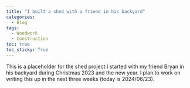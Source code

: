 ```yaml
---
title: "I built a shed with a friend in his backyard"
categories:
  - Blog
tags:
  - Woodwork
  - Construction
toc: true
toc_sticky: True
---
```


This is a placeholder for the shed project I started with my friend Bryan in his backyard during Christmas 2023 and the new year. I plan to work on writing this up in the next three weeks (today is 2024/06/23).

